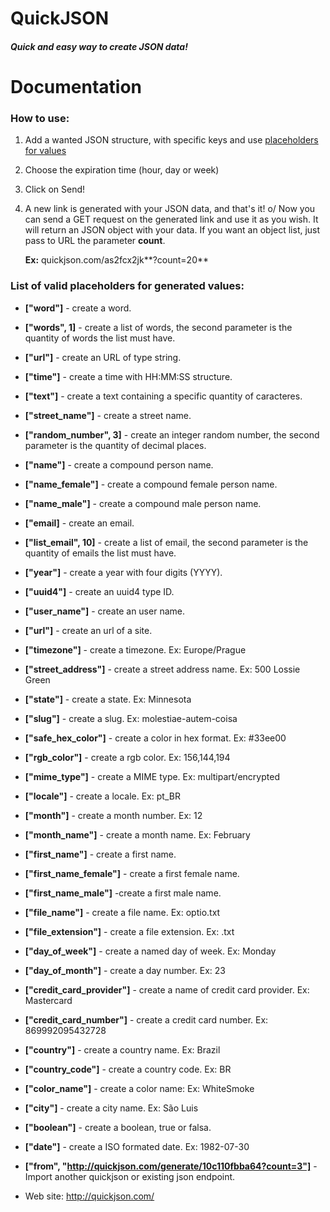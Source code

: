 # QuickJSON

##### Quick and easy way to create JSON data!

# Documentation

### How to use:

1.  Add a wanted JSON structure, with specific keys and use [placeholders for values](https://github.com/heltonalves99/quickjson#list-of-valid-placeholders-for-generated-values)
2.  Choose the expiration time (hour, day or week)
3.  Click on Send!
4.  A new link is generated with your JSON data, and that's it! o/
    Now you can send a GET request on the generated link and use it as you wish.
     It will return an JSON object with your data.
     If you want an object list, just pass to URL the parameter **count**.

    **Ex:** quickjson.com/as2fcx2jk**?count=20**

### List of valid placeholders for generated values:

*   **["word"]** - create a word.
*   **["words", 1]** - create a list of words, the second parameter is the quantity of words the list must have.
*   **["url"]** - create an URL of type string.
*   **["time"]** - create a time with HH:MM:SS structure.
*   **["text"]** - create a text containing a specific quantity of caracteres.
*   **["street_name"]** - create a street name.
*   **["random_number", 3]** - create an integer random number, the second parameter is the quantity of decimal places.
*   **["name"]** - create a compound person name.
*   **["name_female"]** - create a compound female person name.
*   **["name_male"]** - create a compound male person name.
*   **["email]** - create an email.
*   **["list_email", 10]** - create a list of email, the second parameter is the quantity of emails the list must have.
*   **["year"]** - create a year with four digits (YYYY).
*   **["uuid4"]** - create an uuid4 type ID.
*   **["user_name"]** - create an user name.
*   **["url"]** - create an url of a site.
*   **["timezone"]** - create a timezone. Ex: Europe/Prague
*   **["street_address"]** - create a street address name. Ex: 500 Lossie Green
*   **["state"]** - create a state. Ex: Minnesota
*   **["slug"]** - create a slug. Ex: molestiae-autem-coisa
*   **["safe_hex_color"]** - create a color in hex format. Ex: #33ee00
*   **["rgb_color"]** - create a rgb color. Ex: 156,144,194
*   **["mime_type"]** - create a MIME type. Ex: multipart/encrypted
*   **["locale"]** - create a locale. Ex: pt_BR
*   **["month"]** - create a month number. Ex: 12
*   **["month_name"]** - create a month name. Ex: February
*   **["first_name"]** - create a first name.
*   **["first_name_female"]** - create a first female name.
*   **["first_name_male"]** -create a first male name.
*   **["file_name"]** - create a file name. Ex: optio.txt
*   **["file_extension"]** - create a file extension. Ex: .txt
*   **["day_of_week"]** - create a named day of week. Ex: Monday
*   **["day_of_month"]** - create a day number. Ex: 23
*   **["credit_card_provider"]** - create a name of credit card provider. Ex: Mastercard
*   **["credit_card_number"]** - create a credit card number. Ex: 869992095432728
*   **["country"]** - create a country name. Ex: Brazil
*   **["country_code"]** - create a country code. Ex: BR
*   **["color_name"]** - create a color name: Ex: WhiteSmoke
*   **["city"]** - create a city name. Ex: São Luis
*   **["boolean"]** - create a boolean, true or falsa.
*   **["date"]** - create a ISO formated date. Ex: 1982-07-30
*   **["from", "http://quickjson.com/generate/10c110fbba64?count=3"]** - Import another quickjson or existing json endpoint.

* Web site: http://quickjson.com/
